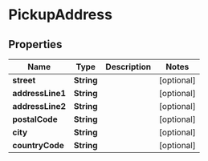 

# PickupAddress

## Properties

Name | Type | Description | Notes
------------ | ------------- | ------------- | -------------
**street** | **String** |  |  [optional]
**addressLine1** | **String** |  |  [optional]
**addressLine2** | **String** |  |  [optional]
**postalCode** | **String** |  |  [optional]
**city** | **String** |  |  [optional]
**countryCode** | **String** |  |  [optional]



